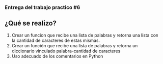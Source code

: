 ### Entrega del trabajo practico #6
## ¿Qué se realizo?
1. Crear un funcion que recibe una lista de palabras y retorna una lista con la cantidad de caracteres de estas mismas.
2. Crear un función que recibe una lista de palabras y retorna un diccionario vinculado palabra-cantidad de caracteres
3. Uso adecuado de los comentarios en Python